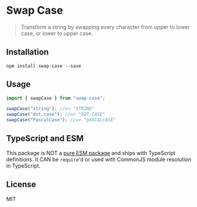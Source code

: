 # Swap Case

> Transform a string by swapping every character from upper to lower case, or lower to upper case.

## Installation

```
npm install swap-case --save
```

## Usage

```js
import { swapCase } from "swap-case";

swapCase("string"); //=> "STRING"
swapCase("dot.case"); //=> "DOT.CASE"
swapCase("PascalCase"); //=> "pASCALcASE"
```

## TypeScript and ESM

This package is NOT a [pure ESM package](https://gist.github.com/sindresorhus/a39789f98801d908bbc7ff3ecc99d99c) and ships with TypeScript definitions. It CAN be `require`'d or used with CommonJS module resolution in TypeScript.

## License

MIT
